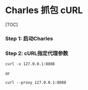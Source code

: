 # Charles 抓包 cURL

[TOC]

### Step 1: 启动Charles

### Step 2: cURL指定代理参数

```shell
curl -x 127.0.0.1:8888
```

or

```shell
curl --proxy 127.0.0.1:8888
```

